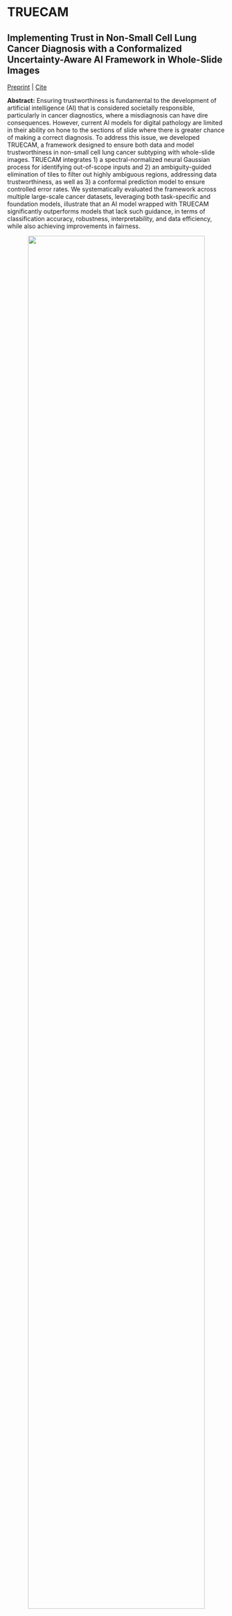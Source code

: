 # TRUECAM 


## Implementing Trust in Non-Small Cell Lung Cancer Diagnosis with a Conformalized Uncertainty-Aware AI Framework in Whole-Slide Images

[Preprint](https://www.medrxiv.org/content/10.1101/2024.12.27.24319715v1) | [Cite](#reference)

**Abstract:** Ensuring trustworthiness is fundamental to the development of artificial intelligence (AI) that is considered societally responsible, particularly in cancer diagnostics, where a misdiagnosis can have dire consequences. However, current AI models for digital pathology are limited in their ability on hone to the sections of slide where there is greater chance of making a correct diagnosis. To address this issue, we developed TRUECAM, a framework designed to ensure both data and model trustworthiness in non-small cell lung cancer subtyping with whole-slide images. TRUECAM integrates 1) a spectral-normalized neural Gaussian process for identifying out-of-scope inputs and 2) an ambiguity-guided elimination of tiles to filter out highly ambiguous regions, addressing data trustworthiness, as well as 3) a conformal prediction model to ensure controlled error rates. We systematically evaluated the framework across multiple large-scale cancer datasets, leveraging both task-specific and foundation models, illustrate that an AI model wrapped with TRUECAM significantly outperforms models that lack such guidance, in terms of classification accuracy, robustness, interpretability, and data efficiency, while also achieving improvements in fairness.

<p align="center">
    <img src="assets/framework-overview.jpg" width="90%">

</p>


## What is TRUECAM?
TRUECAM (**TR**ustworthiness-focused, **U**ncertainty-aware, **E**nd-to-end **CA**ncer diagnosis with **M**odel-agnostic capabilities.) is a framework that designed to simultanuously ensure data and model trustworthiness: 1) a spectral-normalized neural Gaussian process (SNGP) to establish informative data representation and uncertainty quantification, 2) an elimination of ambiguous tiles (EAT) mechanism for filtering out noisy patches from slides, and 3) conformal prediction (CP) to enable a statistically guaranteed error rate
- _**Why use TRUECAM?**_: TRUECAM can be seamlessly deployed in conjunction with SOTA foundation models ([UNI](https://github.com/mahmoodlab/UNI), [CONCH](https://github.com/mahmoodlab/CONCH), [Prov-Gigapath](https://github.com/prov-gigapath/prov-gigapath), [TITAN](https://github.com/mahmoodlab/TITAN)) that utilize pretrained visual encoders. Its flexible framework allows for the incorporation of various deep learning models to **enhance performance** on medical imaging tasks, ensuring that TRUECAM benefits from recent advancements in AI while providing robust **uncertainty quantification and interpretability**. This adaptability facilitates the integration of TRUECAM into clinical workflows, bridging the gap between traditional pathology practices and modern computational techniques, ultimately leading to more effective and reliable outcomes in cancer diagnostics.


## 🚀 What\'s New

1. **Released curated dataset split CSVs**: Added `train`, `val`, and `test` split files to facilitate reproducibility for TCGA-OT (following [TITAN](https://github.com/mahmoodlab/TITAN)), BRACS, TCGA-BRTS (brain tumor subtyping), TCGA-BRCA, TCGA-RCC. GTEx-lung metadata references are available via [the supplementary tables](https://pmc.ncbi.nlm.nih.gov/articles/PMC5011060/).  
2. **Variational Bayesian Last Layer (VBLL) support**: Released training and evaluation code for VBLL methods. Install [VBLL](https://github.com/VectorInstitute/vbll/tree/main), then see `truecam/vbll_code` for TabNet-style configuration and execution.  
3. **Additional MIL architectures**: Integrated CLAM and TransMIL under `truecam/diverse_mil/downstream_models` and added a `train_mil` pipeline to reproduce multiple MIL baselines with foundation model features (UNI, CONCH). Updated scripts for Prov-Gigapath reproducibility. For generating required `h5` / `pt` feature containers, follow the [CLAM](https://github.com/mahmoodlab/CLAM).  
4. **EAT verification assets**: Released ambiguity scores and proxy model probability outputs for TCGA-OT to validate the EAT mechanism. [Hugging Face dataset](https://huggingface.co/datasets/ownt/TCGA-OT-ProxyModel-Outputs).  
5. **License update**: Project is now under the MIT License (see `LICENSE`).  

### Quick Start for New Components

- VBLL: `cd truecam/vbll_code` then configure YAML / args as shown in examples.  
- MIL (CLAM / TransMIL): Use `train_mil` with precomputed foundation embeddings.  
- EAT artifacts: Download from the Hugging Face dataset and place paths in evaluation configs.

## Install

On an NVIDIA RTX4090 GPU machine, with CUDA toolkit enabled.

1. Download our repository and open the TRUECAM
```
git clone --recursive https://github.com/iamownt/TRUECAM.git
cd TRUECAM
```

2. Install TRUECAM and its dependencies, but the package version is not strictly required.
```Shell
conda env create -f environment.yaml
conda activate truecam
pip install -e .
```
3. Install [sngp_wrapper](https://github.com/iamownt/sngp_wrapper) following instructions.

## TRUECAM Framework

### 1. Spectral-Normalized Neural Gaussian Process (SNGP)

The preview code of SNGP can be accessed from [sngp_wrapper](https://github.com/iamownt/sngp_wrapper), [Colab version](https://colab.research.google.com/drive/1xhGez-dCh4Ggw_ikGEGD7rfia4cpzjow?usp=sharing)
```
from sngp_wrapper.covert_utils import convert_to_sn_my, replace_layer_with_gaussian


GP_KWARGS = {
    'num_inducing': 1024,
    'gp_scale': 1.0,
    'gp_bias': 0.,
    'gp_kernel_type': 'gaussian',
    'gp_input_normalization': True,
    'gp_cov_discount_factor': -1,
    'gp_cov_ridge_penalty': 1.,
    'gp_output_bias_trainable': False,
    'gp_scale_random_features': False,
    'gp_use_custom_random_features': True,
    'gp_random_feature_type': 'orf',
    'gp_output_imagenet_initializer': True,
}
model = ...
if args.spec_norm_bound is not None:
   model = convert_to_sn_my(model, args.spec_norm_replace_list, args.spec_norm_bound)
if args.gaussian_process:
   replace_layer_with_gaussian(container=model, signature="classifier", **GP_KWARGS)
```

### 2. Conformal Prediction / Conformal Risk Control (CRC)

A basic implementation of Conformal Prediction can be found in [conformal-classification](https://github.com/aangelopoulos/conformal-prediction/tree/main/notebooks)
```
import numpy as np


calibrate_logits, calibrate_labels = ... #  N*C, N*1 (classification output)
test_logits, test_labels = ... # N*C, N*1 

class ConformalRiskControl:
    def __init__(self, alpha=0.1):
        self.alpha = alpha
        self.qhat = None

    def calibrate(self, logits, labels):
        # 1: get conformal scores. 
        n = logits.shape[0]
        calibrate_scores = 1 - logits[np.arange(n), labels]
        # 2: get adjusted quantile
        q_level = np.ceil((n + 1) * (1 - self.alpha)) / n
        qhat = np.quantile(calibrate_scores, q_level, interpolation='higher')
        # assign quantile
        self.qhat = qhat

    def __call__(self, test_logits):
        # 3: form prediction sets
        return test_logits >= (1 - self.qhat)
        
 
crc_model = ConformalRiskControl(alpha=0.01)
crc_model.calibrate(calibrate_logits, calibrate_labels)
prediction_sets = crc_model(test_logits)
empirical_coverage = prediction_sets[np.arange(prediction_sets.shape[0]), test_labels].mean()
print(f"The empirical coverage is: {empirical_coverage}")
```

### 3. Elimination of Ambiguous Tiles (EAT)

A basic implementation of EAT using AutoGluon as a proxy model, and binary search for the best threshold in the validation set.

```
from autogluon.tabular import TabularPredictor


def binary_search_for_best_threshold(start, end, val_predictions, val_labels, val_tag, metric="accuracy", print_str=True):
    best_threshold = start
    best_accuracy = 0
    while end - start > 1e-3:
        mid = (start + end) / 2
        accuracy, remove_proportion = search_for_best_removing(mid, val_predictions, val_labels, val_tag, metric, print_str)
        if print_str:
            print(f"Threshold {mid}, Accuracy {accuracy}, Remove Proportion {remove_proportion}")
        if accuracy > best_accuracy:
            best_accuracy = accuracy
            best_threshold = mid
            end = mid
        else:
            start = mid
    return best_threshold, best_accuracy

train_data, tuning_data, test_data = ... # tile embeddings and labels
excluded_model_types = ['KNN']
predictor = TabularPredictor(label='label', path=str(save_gluon_model_path)).fit(train_data,
                                                                            tuning_data=tuning_data,
                                                                            excluded_model_types=excluded_model_types,
                                                                            num_gpus=1)
val_predictions = predictor.predict_proba(val_data.drop(columns=['label'])).values
val_labels = val_data['label'].values
best_threshold, best_accuracy = binary_search_for_best_threshold(0, 0.98, val_predictions, val_labels, metric="accuracy", print_str=True)
```

### 4. Enpower the Foundation Models with TRUECAM, taking TITAN as an example

Example code for integrating TRUECAM into TITAN, a SOTA pathology foundation model.
More details can be found in the [TITAN](https://github.com/mahmoodlab/TITAN) repository.
Note that you should generate ambiguity scores for each tile in the slide and save them in the h5 file, and it's just an example code.
```
device = torch.device("cuda" if torch.cuda.is_available() else "cpu")
model = model.to(device)

# load TCGA sample data
from huggingface_hub import hf_hub_download
demo_h5_path = hf_hub_download(
    "MahmoodLab/TITAN", 
    filename="TCGA_demo_features/TCGA-PC-A5DK-01Z-00-DX1.C2D3BC09-411F-46CF-811B-FDBA7C2A295B.h5",
)
file = h5py.File(demo_h5_path, 'r')
mask_bool = torch.from_numpy(file['ambiguity'] < np.quantile(file['ambiguity'], 0.4))
features = torch.from_numpy(file['features'][:][mask_bool])
coords = torch.from_numpy(file['coords'][:][mask_bool])
patch_size_lv0 = file['coords'].attrs['patch_size_level0']

# extract slide embedding
with torch.autocast('cuda', torch.float16), torch.inference_mode():
    features = features.to(device)
    coords = coords.to(device)
    slide_embedding = model.encode_slide_from_patch_features(features, coords, patch_size_lv0)
```

## Reproducing the Results

### 1. Pre-extract the tile features for foundation models (UNI, CONCH, Prov-Gigapath, TITAN).
Please see the truecam/generate_representation.py for details. Your should set the huggingface tokens to access the foundation models.
Then, assume you have process the WSI into tiles, and save the tile embeddings in the TFRecord format.
```
os.environ["HF_TOKEN"] = "YOUR HUGGINGFACE TOKEN"

class TITANConfig:
    model_name = "titan"
    tfrecord_path = Path("Your TFRecord Path")
    h5_des = Path("Your Save Directory")
    pkl_path = "Your Pkl Path" # (Map the slide name to int)
```

### 2. Train the ABMIL model (for UNI and CONCH)

Set the training config of UNI and CONCH, note the dataset_h5 is generated by previous step. 
```
class UniTrainingConfig:
    model_name = "uni"
    dataset_h5 = Path(".../uni_tcga_h5file")
    dataset_csv = Path(".../nsclc/nsclc_labels.csv")
    etest_h5 = Path(".../uni_cptac_h5file")
    external_dataset_csv = Path(".../nsclc/external_nsclc_labels.csv")

    embed_dim = 1024
    batch_size = 1
    num_workers = 8
    epochs = 20
    label_dict = {"LUAD": 0, "LUSC": 1}
```
Then run the training script, the code is in fact run and search various sn, results are saved to results_sngp_evaluate.csv.
```
cd truecam
bash scripts/run_sngp.sh
```

### 3. Train the Proxy Model
Set the training config of the proxy model, note the dataset_h5 is generated by previous step. 
```
class UniLRConfig:
    dataset_h5 = Path(".../uni_tcga_h5file")
    dataset_csv = Path(".../nsclc/nsclc_labels.csv")
    etest_h5 = Path(".../uni_cptac_h5file")
    external_dataset_csv = Path(".../nsclc/external_nsclc_labels.csv")
    
    embed_dim = 1024
    label_dict = {"LUAD": 0, "LUSC": 1}
```
Then, run the automl training
```angular2html
cd truecam
python automl_eat.py
```

### 3. Evaluate the results (for UNI and CONCH)
More bash files are provided  in **scripts/** to evaluate the results of the foundation models.
```
# Evaluate the EAT results, results will be saved to "results_sngp_eat_none_evaluate.csv
bash scripts/run_eat_sngp.sh
# Evaluate the CP results, results will be saved to "results_sngp_cp_evaluate.csv
bash scripts/run_cp.sh
# Evaluate the EAT-CP results, results will be saved to "results_sngp_eat_none_cp_evaluate.csv
bash scripts/run_eat_cp.sh
```
### 4. Train and evaluate the results (for Prov-Gigapath)

Please see the bash file in **truecam/prov-gigapath/scripts_truecam** for details, for example, you can use the following code
to get the results of the Prov-Gigapath model with TRUECAM.
```angular2html
exp_name="sngp"
folds=20
task_cfg_path="finetune/task_configs/nsclc.yaml"
dataset_csv="../dataset_csv/nsclc/nsclc_labels_one_run.csv"
root_path="Your H5File Path"
save_dir="Your Save Directory/outputs/tcga"
mask_tile_threshold=0.4
mask_pkl_path="Your Ambiguity PKL Path"


python finetune/main.py --exp_name $exp_name --folds "$folds" --gaussian_process \
        --task_cfg_path "$task_cfg_path" --report_to wandb --model_select val \
        --dataset_csv "$dataset_csv" --root_path "$root_path" --save_dir "$save_dir"


python finetune/main.py --exp_name $exp_name --folds "$folds" --gaussian_process \
        --task_cfg_path  "$task_cfg_path" --report_to wandb --model_select val \
        --dataset_csv "$dataset_csv" --root_path "$root_path" --save_dir "$save_dir" \
        --evaluate_only --mask_tile --mask_tile_threshold "$mask_tile_threshold" \
        --mask_pkl_path "$mask_pkl_path"
```

## Development

Currently, we release the following code:
- [✅] [Downstream Training Code of UNI, CONCH](./truecam/scripts/)
- [✅] [Downstream Training Code of Prov-Gigapath](./prov-gigapath/scripts_truecam)
- [✅] [Downstream Training Code of TITAN ](./truecam/titan_code/)
- [✅] [Evaluation Scripts](./truecam/evaluate_everything.py)

If you have any questions, please feel free to contact me (seatao.wang@connect.polyu.hk) or raise an issue.

## Acknowledgements
The project was built on top of repositories such as [UNI](https://github.com/mahmoodlab/UNI), [CONCH](https://github.com/mahmoodlab/CONCH), [Prov-Gigapath](https://github.com/prov-gigapath/prov-gigapath), [TITAN](https://github.com/mahmoodlab/TITAN),  [Conformal Prediction](https://github.com/aangelopoulos/conformal-prediction/tree/main/notebooks), [Conformal Risk Control](https://github.com/aangelopoulos/conformal-risk), [TransMIL](https://github.com/szc19990412/TransMIL), [CLAM](https://github.com/mahmoodlab/CLAM). Thanks for their great work!

## License
This code is made available under the MIL License. 

## Reference
If you find our work useful in your research or if you use parts of this code please consider citing our [paper](https://www.medrxiv.org/content/10.1101/2024.12.27.24319715v1):
```
@article{Zhang2024.12.27.24319715,
	author = {Zhang, Xiaoge and Wang, Tao and Yan, Chao and Najdawi, Fedaa and Zhou, Kai and Ma, Yuan and Cheung, Yiu-ming and Malin, Bradley A.},
	title = {Implementing Trust in Non-Small Cell Lung Cancer Diagnosis with a Conformalized Uncertainty-Aware AI Framework in Whole-Slide Images},
	elocation-id = {2024.12.27.24319715},
	year = {2024},
	doi = {10.1101/2024.12.27.24319715},
	publisher = {Cold Spring Harbor Laboratory Press},
	URL = {https://www.medrxiv.org/content/early/2024/12/30/2024.12.27.24319715},
	eprint = {https://www.medrxiv.org/content/early/2024/12/30/2024.12.27.24319715.full.pdf},
	journal = {medRxiv}
}
```

<img src=assets/joint_logo.jpg> 


